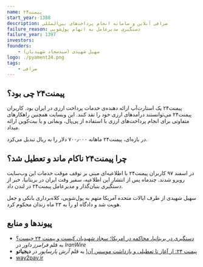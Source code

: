 ```yaml
---
name: پیمنت۲۴
start_year: 1388
description: صرافی آنلاین و سامانه انجام پرداخت‌های بین‌المللی
failure_reason: دستگیری مدیرعامل به اتهام پول‌شویی
failure_year: 1397
investors:
founders:
    - سهیل شهیدی (سیدسجاد شهیدیان)
logo: ./pyament24.png
tags:
    - صرافی
---
```


## پیمنت۲۴ چی بود؟

پیمنت۲۴ یک استارت‌آپ ارائه دهنده‌ی خدمات پرداخت ارزی در ایران بود. کاربران پیمنت۲۴ می‌توانستند درآمدهای ارزی خود را نقد کنند. این وبسایت همچنین راهکارهای متفاوتی برای انجام پرداخت‌های ارزی با استفاده از پی‌پال، وبمانی و یا بیت‌کوین ارائه میداد.

در بازه‌ای، پیمنت۲۴ ماهانه ۷۰۰٫۰۰۰ دلار را به ریال تبدیل می‌کرد.

## چرا پیمنت۲۴ ناکام ماند و تعطیل شد؟
در اسفند ۹۷ کاربران پیمنت۲۴ با اطلاعیه‌ای مبنی بر توقف موقت خدمات این وب‌سایت روبرو شدند. چندماه پس از انتشار این اطلاعیه، سفیر وقت ایران در بریتانیا، خبر از دستگیری بنیان‌گذار و مدیرعامل پیمنت۲۴ در لندن داد. 

سهیل شهیدی از طرف ایالات متحده آمریکا متهم به پول‌شویی، کلاه‌برداری بانکی و جعل هویت شد و دادگاه او را به ۲۳ ماه زندان محکوم کرد.

## پیوند‌ها و منابع
- [دستگیری در بریتانیا، محاکمه در امریکا؛ سجاد شهیدیان کیست و پیمنت ۲۴ چیست؟](https://iranwire.com/fa/features/38421/) به قلم _فرامرز داور_ در _IranWire_
- [پیمنت ۲۴: از آغاز تا تعطیلی و بازداشت موسس آن!](https://digiato.com/article/2020/10/18/%D8%AF%D8%A7%D8%AF%DA%AF%D8%A7%D9%87-%D8%A2%D9%85%D8%B1%DB%8C%DA%A9%D8%A7-%D9%85%D8%AF%DB%8C%D8%B1%D8%B9%D8%A7%D9%85%D9%84-%D9%BE%DB%8C%D9%85%D9%86%D8%AA%DB%B2%DB%B4) به قلم *آرش پارساپور* در **دیجیاتو**
- [way2pay.ir](https://way2pay.ir/%D9%BE%DB%8C%D9%85%D9%86%D8%AA-%DB%B2%DB%B4/)